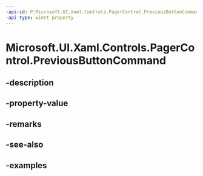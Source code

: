 ```yaml
---
-api-id: P:Microsoft.UI.Xaml.Controls.PagerControl.PreviousButtonCommand
-api-type: winrt property
---
```


# Microsoft.UI.Xaml.Controls.PagerControl.PreviousButtonCommand

<!--
public System.Windows.Input.ICommand PreviousButtonCommand { get; set; }
-->


## -description

## -property-value

## -remarks

## -see-also

## -examples


